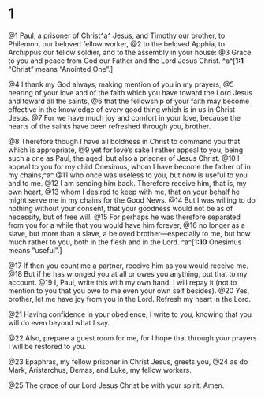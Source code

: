 # 1 
@1 Paul, a prisoner of Christ^a^ Jesus, and Timothy our brother, to Philemon, our beloved fellow worker, 
@2 to the beloved Apphia, to Archippus our fellow soldier, and to the assembly in your house: 
@3 Grace to you and peace from God our Father and the Lord Jesus Christ. 
^a^[**1:1** “Christ” means “Anointed One”.]

@4 I thank my God always, making mention of you in my prayers, 
@5 hearing of your love and of the faith which you have toward the Lord Jesus and toward all the saints, 
@6 that the fellowship of your faith may become effective in the knowledge of every good thing which is in us in Christ Jesus. 
@7 For we have much joy and comfort in your love, because the hearts of the saints have been refreshed through you, brother. 

@8 Therefore though I have all boldness in Christ to command you that which is appropriate, 
@9 yet for love’s sake I rather appeal to you, being such a one as Paul, the aged, but also a prisoner of Jesus Christ. 
@10 I appeal to you for my child Onesimus, whom I have become the father of in my chains,^a^ 
@11 who once was useless to you, but now is useful to you and to me. 
@12 I am sending him back. Therefore receive him, that is, my own heart, 
@13 whom I desired to keep with me, that on your behalf he might serve me in my chains for the Good News. 
@14 But I was willing to do nothing without your consent, that your goodness would not be as of necessity, but of free will. 
@15 For perhaps he was therefore separated from you for a while that you would have him forever, 
@16 no longer as a slave, but more than a slave, a beloved brother—especially to me, but how much rather to you, both in the flesh and in the Lord. 
^a^[**1:10** Onesimus means “useful”.]

@17 If then you count me a partner, receive him as you would receive me. 
@18 But if he has wronged you at all or owes you anything, put that to my account. 
@19 I, Paul, write this with my own hand: I will repay it (not to mention to you that you owe to me even your own self besides). 
@20 Yes, brother, let me have joy from you in the Lord. Refresh my heart in the Lord. 

@21 Having confidence in your obedience, I write to you, knowing that you will do even beyond what I say. 

@22 Also, prepare a guest room for me, for I hope that through your prayers I will be restored to you. 

@23 Epaphras, my fellow prisoner in Christ Jesus, greets you, 
@24 as do Mark, Aristarchus, Demas, and Luke, my fellow workers. 

@25 The grace of our Lord Jesus Christ be with your spirit. Amen. 
